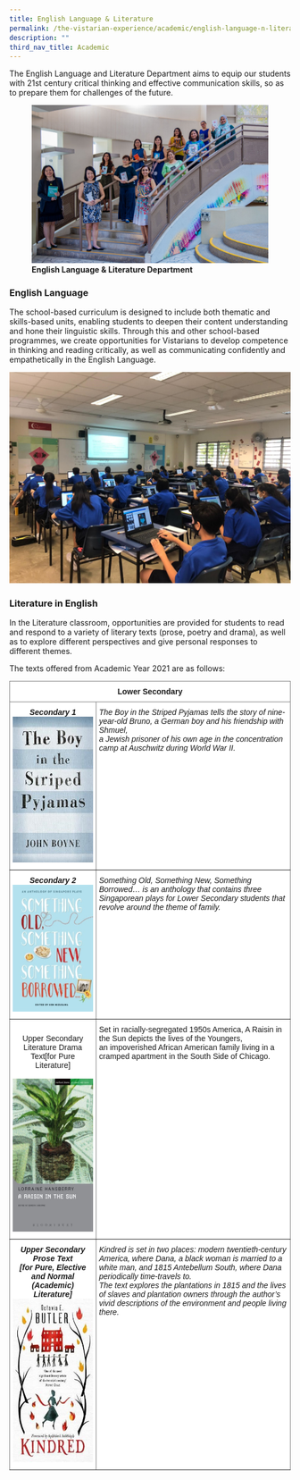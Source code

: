 ```yaml
---
title: English Language & Literature
permalink: /the-vistarian-experience/academic/english-language-n-literature/
description: ""
third_nav_title: Academic
---
```

The English Language and Literature Department aims to equip our students with 21st century critical thinking and effective communication skills, so as to prepare them for challenges of the future.

<figure>
<img src="/images/English%20Language%20%20Literature%20Department.jpg">
<figcaption> <strong>English Language & Literature Department </strong> </figcaption>
</figure>

### English Language

The school-based curriculum is designed to include both thematic and skills-based units, enabling students to deepen their content understanding and hone their linguistic skills. Through this and other school-based programmes, we create opportunities for Vistarians to develop competence in thinking and reading critically, as well as communicating confidently and empathetically in the English Language.

![](/images/EL-21ii.jpg)

### Literature in English                    

In the Literature classroom, opportunities are provided for students to read and respond to a variety of literary texts (prose, poetry and drama), as well as to explore different perspectives and give personal responses to different themes.

The texts offered from Academic Year 2021 are as follows:

<style type="text/css">
.tg  {border-collapse:collapse;border-spacing:0;}
.tg td{border-color:black;border-style:solid;border-width:1px;font-family:Arial, sans-serif;font-size:14px;
  overflow:hidden;padding:10px 5px;word-break:normal;}
.tg th{border-color:black;border-style:solid;border-width:1px;font-family:Arial, sans-serif;font-size:14px;
  font-weight:normal;overflow:hidden;padding:10px 5px;word-break:normal;}
.tg .tg-cdi7{background-color:#FFF;border-color:inherit;font-style:italic;font-weight:bold;text-align:center;vertical-align:top}
.tg .tg-fyfk{background-color:#FFF;border-color:inherit;font-weight:bold;text-align:center;vertical-align:top}
.tg .tg-1g8u{background-color:#FFF;border-color:inherit;font-style:italic;text-align:left;vertical-align:top}
.tg .tg-nbj5{background-color:#FFF;border-color:inherit;text-align:center;vertical-align:top}
.tg .tg-jxgv{background-color:#FFF;border-color:inherit;text-align:left;vertical-align:top}
</style>
<table class="tg">
<thead>
  <tr>
    <th class="tg-fyfk" colspan="2">Lower Secondary</th>
  </tr>
</thead>
<tbody>
  <tr>
    <td class="tg-cdi7">Secondary 1<br><img src="/images/EL-21iii.jpg" alt="EL-21iii.jpg" width="179" height="261"></td>
    <td class="tg-1g8u">The Boy in the Striped Pyjamas tells the story of nine-year-old Bruno, a German boy and his friendship with Shmuel, <br>a Jewish prisoner of his own age in the concentration camp at Auschwitz during World War II.</td>
  </tr>
  <tr>
    <td class="tg-cdi7">Secondary 2<span style="background-color:initial"> </span><br><img src="/images/EL-21iv2.jpg" alt="EL-21iv2.jpg" width="173" height="227"></td>
    <td class="tg-1g8u">Something Old, Something New, Something Borrowed… is an anthology that contains three Singaporean plays for Lower <span style="background-color:initial">Secondary students that revolve around the theme of family.</span></td>
  </tr>
  <tr>
    <td class="tg-nbj5"><br>Upper Secondary Literature Drama Text[for Pure Literature]<br><br><img src="/images/EL-21v.jpg" alt="EL-21v.jpg" width="179" height="274"></td>
    <td class="tg-jxgv">Set in racially-segregated 1950s America, A Raisin in the Sun depicts the lives of the Youngers, <br>an impoverished African American family living in a cramped apartment in the South Side of Chicago.<br> </td>
  </tr>
  <tr>
    <td class="tg-cdi7">Upper Secondary Prose Text<br>[for Pure, Elective and Normal (Academic) Literature]<br><img src="/images/EL-21vi.jpg" alt="EL-21vi.jpg" width="192" height="293"></td>
    <td class="tg-1g8u">Kindred is set in two places: modern twentieth-century America, where Dana, a black woman <span style="background-color:initial">is married to a white man, and 1815 Antebellum South, where Dana periodically time-travels to. </span><br><span style="background-color:initial">The text explores</span> <span style="background-color:initial">the plantations in 1815 and the lives of slaves and plantation owners through the author’s vivid descriptions of the environment and people living there.</span></td>
  </tr>
</tbody>
</table>

